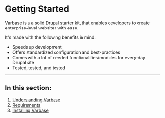 # Getting Started

Varbase is a a solid Drupal starter kit, that enables developers to create enterprise-level websites with ease.

It's made with the following benefits in mind:

* Speeds up development
* Offers standardized configuration and best-practices
* Comes with a lot of needed functionalities/modules for every-day Drupal site
* Tested, tested, and tested

---

## In this section:

1. [Understanding Varbase](/understanding-varbase.md)
2. [Requirements](/getting-started/requirements.md)
3. [Installing Varbase](/getting-started/installing-varbase.md)



